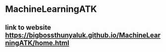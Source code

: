 # MachineLearningATK
## link to website https://bigbossthunyaluk.github.io/MachineLearningATK/home.html
